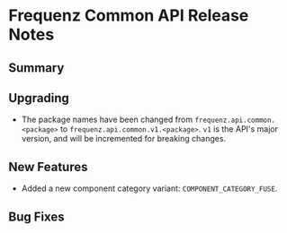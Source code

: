 # Frequenz Common API Release Notes

## Summary

<!-- Here goes a general summary of what this release is about -->

## Upgrading

- The package names have been changed from `frequenz.api.common.<package>` to
  `frequenz.api.common.v1.<package>`. `v1` is the API's major version, and will
  be incremented for breaking changes.

## New Features

- Added a new component category variant: `COMPONENT_CATEGORY_FUSE`.

## Bug Fixes

<!-- Here goes notable bug fixes that are worth a special mention or explanation -->
